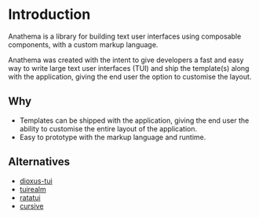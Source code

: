 # Introduction

Anathema is a library for building text user interfaces using composable
components, with a custom markup language.

Anathema was created with the intent to give developers a fast and easy way to
write large text user interfaces (TUI) and ship the template(s) along with the application,
giving the end user the option to customise the layout.

## Why

* Templates can be shipped with the application, giving the end user the ability
  to customise the entire layout of the application.
* Easy to prototype with the markup language and runtime.


## Alternatives
* [dioxus-tui](https://crates.io/crates/dioxus-tui)
* [tuirealm](https://crates.io/crates/tuirealm)
* [ratatui](https://crates.io/crates/ratatui)
* [cursive](https://crates.io/crates/cursive)
